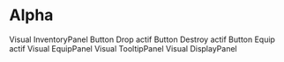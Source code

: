 # Alpha
Visual InventoryPanel
Button Drop actif
Button Destroy actif
Button Equip actif
Visual EquipPanel
Visual TooltipPanel
Visual DisplayPanel
